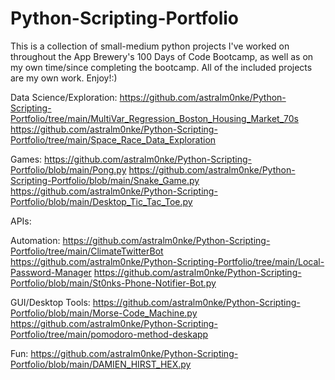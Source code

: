 # Python-Scripting-Portfolio
This is a collection of small-medium python projects I've worked on throughout the App Brewery's 100 Days of Code Bootcamp, as well as on my own time/since completing the bootcamp. All of the included projects are my own work. Enjoy!:)

Data Science/Exploration:
https://github.com/astralm0nke/Python-Scripting-Portfolio/tree/main/MultiVar_Regression_Boston_Housing_Market_70s
https://github.com/astralm0nke/Python-Scripting-Portfolio/tree/main/Space_Race_Data_Exploration

Games:
https://github.com/astralm0nke/Python-Scripting-Portfolio/blob/main/Pong.py
https://github.com/astralm0nke/Python-Scripting-Portfolio/blob/main/Snake_Game.py
https://github.com/astralm0nke/Python-Scripting-Portfolio/blob/main/Desktop_Tic_Tac_Toe.py

APIs:

Automation:
https://github.com/astralm0nke/Python-Scripting-Portfolio/tree/main/ClimateTwitterBot
https://github.com/astralm0nke/Python-Scripting-Portfolio/tree/main/Local-Password-Manager
https://github.com/astralm0nke/Python-Scripting-Portfolio/blob/main/St0nks-Phone-Notifier-Bot.py

GUI/Desktop Tools:
https://github.com/astralm0nke/Python-Scripting-Portfolio/blob/main/Morse-Code_Machine.py
https://github.com/astralm0nke/Python-Scripting-Portfolio/tree/main/pomodoro-method-deskapp

Fun:
https://github.com/astralm0nke/Python-Scripting-Portfolio/blob/main/DAMIEN_HIRST_HEX.py
